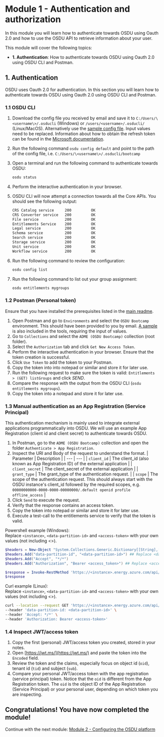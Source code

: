 # Module 1 - Authentication and authorization
In this module you will learn how to authenticate towards OSDU using Oauth 2.0 and how to use the OSDU API to retrieve information about your user.

This module will cover the following topics:
- **1. Authentication**: How to authenticate towards OSDU using Oauth 2.0 using OSDU CLI and Postman.

## 1. Authentication
OSDU uses Oauth 2.0 for authentication. In this section you will learn how to authenticate towards OSDU using Oauth 2.0 using OSDU CLI and Postman.

### 1.1 OSDU CLI
1. Download the config file you received by email and save it to `C:/Users/\<username\>/.osducli` (Windows) or `/users/<username>/.osducli/` (Linux/MacOS).
Alternatively use the [sample config file](../../Tools/OSDU%20CLI/config). Input values need to be replaced. Information about how to obtain the refresh token
 can be found in the [Microsoft documentation](https://learn.microsoft.com/azure/energy-data-services/how-to-generate-auth-token#generate-the-user-auth-token).

2. Run the following command `osdu config default` and point to the path of the config file, i.e. `C:/Users/\<username\>/.osducli/bootcamp`
3. Open a terminal and run the following command to authenticate towards OSDU:
    ```bash
    osdu status
    ```
4. Perform the interactive authentication in your browser.    
5. OSDU CLI will now attempt a connection towards all the Core APIs. You should see the following output:
    ```bash
    CRS Catalog service     200         OK
    CRS Converter service   200         OK
    File service            200         OK
    Entitlements Service    200         OK
    Legal service           200         OK
    Schema service          200         OK
    Search service          200         OK
    Storage service         200         OK
    Unit service            200         OK
    Workflow service        200         OK
    ```
6. Run the following command to review the configuration:
    ```bash
    osdu config list
    ```
7. Run the following command to list out your group assignment:
    ```bash
    osdu entitlements mygroups
    ```

### 1.2 Postman (Personal token)
Ensure that you have installed the prerequisites listed in the [main readme](/README.md#preparations).

1. Open Postman and go to `Environments` and select the `OSDU Bootcamp` environment. This should have been provided to you by email.
[A sample](../../Tools/Postman%20Collection/ADME.postman_environment.json) is also included in the tools, requiring the input of values.
2. Go to `Collections` and select the `ADME (OSDU Bootcamp)` collection (root folder).
3. Select the `Authorization` tab and click `Get New Access Token`.
4. Perform the interactive authentication in your browser. Ensure that the token creation is successful.
5. Click `Use Token` to add the token to your Postman.
6. Copy the token into into notepad or similar and store it for later use.
7. Run the following request to make sure the token is valid: `Entitlements > (GET) listGroups` and click *SEND*.
8. Compare the response with the output from the OSDU CLI (`osdu entitlements mygroups`).
9. Copy the token into a notepad and store it for later use.

### 1.3 Manual authentication as an App Registration (Service Principal)
This authentication mechanism is mainly used to integrate external applications programmatically into OSDU. We will use an example App Registration (client id and client secret) to authenticate towards OSDU.

1. In Postman, go to the `ADME (OSDU Bootcamp)` collection and open the folder `Authenticate > App Registration`.
2. Inspect the URI and Body of the request to understand the format.
| Parameter | Description |
| --- | --- |
| `client_id` | The client_id (also known as App Registration ID) of the external application |
| `client_secret` | The client_secret of the external application |
| `grant_type` | The grant_type of the authentication request. |
| `scope` | The scope of the authentication request. This should always start with the OSDU instance's client_id followed by the required scopes, e.g. `00000000000-0000-0000-00000000/.default openid profile offline_access` |
3. Click `Send` to execute the request.
4. Verify that the response contains an access token.
5. Copy the token into notepad or similar and store it for later use.
5. Execute a test-call to the entitlements service to verify that the token is valid.

Powershell example (Windows):<br> Replace `<instance>`, `<data-partition-id>` and `<access-token>` with your own values (not including <>). 
```powershell
$headers = New-Object "System.Collections.Generic.Dictionary[[String],[String]]"
$headers.Add("data-partition-id", "<data-partition-id>") ## Replace <data-partition-id> with your data partition id
$headers.Add("Accept", "*/*")
$headers.Add("Authorization", "Bearer <access_token>") ## Replace <access_token> with the access token from the response

$response = Invoke-RestMethod 'https://<instance>.energy.azure.com/api/entitlements/v2/groups' -Method 'GET' -Headers $headers ## Replace <instance> with your OSDU instance name
$response
```

Curl example (Linux):<br> Replace `<instance>`, `<data-partition-id>` and `<access-token>` with your own values (not including <>). 
```bash
curl --location --request GET 'https://<instance>.energy.azure.com/api/entitlements/v2/groups' \
--header 'data-partition-id: <data-partition-id>' \
--header 'Accept: */*' \
--header 'Authorization: Bearer <access-token>'
```

### 1.4 Inspect JWT/access token
1. Copy the first (personal) JWT/access token you created, stored in your notes.
2. Open [https://jwt.ms/](https://jwt.ms/) and paste the token into the `Encoded` field.
3. Review the token and the claims, especially focus on object id (`oid`), tenant id (`tid`) and subject (`sub`).
4. Compare your personal JWT/access token with the app registration (service principal) token. Notice that the `oid` is different from the App Registration token. The `oid` is the object ID of the App Registration (Service Principal) or your personal user, depending on which token you are inspecting.

## Congratulations! You have now completed the module!
Continue with the next module: [Module 2 - Configuring the OSDU platform](../Module%202%20-%20Configuring%20the%20OSDU%20platform/)